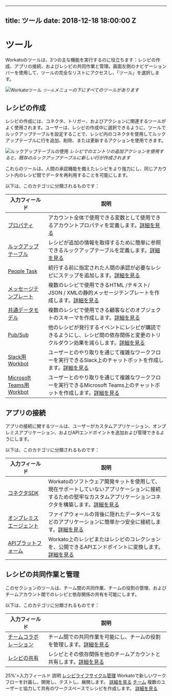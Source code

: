  ---
title: ツール
date: 2018-12-18 18:00:00 Z
---

# ツール

Workatoのツールは、3つの主な機能を実行するのに役立ちます：レシピの作成、アプリの接続、およびレシピの共同作業と管理。画面左側のナビゲーションバーを使用して、ツールの完全なリストにアクセスし、「ツール」を選択します。

![Workatoツール](~@img/features/tools/tools-menu.png)
*`ツール`メニューの下にすべてのツールがあります*

## レシピの作成

レシピの作成には、コネクタ、トリガー、およびアクションに関連するツールがよく使用されます。ユーザーは、レシピの作成中に選択できるように、ツールでルックアップテーブルを設定することで、レシピ内のコネクタを使用してルックアップテーブルに行を追加、削除、または更新するアクションを使用できます。

![ルックアップテーブルの使用](~@img/features/tools/add-entry-to-lookup-table.png)
*レシピでのエントリの追加アクションを使用すると、既存のルックアップテーブルに新しい行が作成されます*

これらのツールは、人間の承認機能を備えたレシピをより強力にし、同じアカウント内のレシピ間でデータを再利用することを可能にします。

以下は、このカテゴリに分類されるものです：
<table class="unchanged rich-diff-level-one">
  <thead>
    <tr>
        <th width='25%'>入力フィールド</th>
        <th>説明</th>
    </tr>
  </thead>
  <tbody>
    <tr>
      <td> <a href = "features/account-properties.html">プロパティ</a></td>
      <td>
        アカウント全体で使用できる変数として使用できるアカウントプロパティを定義します。<a href = "features/account-properties.html">詳細を見る</a>
      </td>
    </tr>
    <tr>
      <td> <a href = "features/lookup-tables.html">ルックアップテーブル</a></td>
      <td>
        レシピが追加の情報を取得するために簡単に参照できるルックアップテーブルを定義します。<a href = "features/lookup-tables.html">詳細を見る</a>
      </td>
    </tr>
    <tr>
      <td> <a href = "workflow.html">People Task</a></td>
      <td>
        続行する前に指定された人間の承認が必要なレシピにステップを追加します。<a href = "workflow.html">詳細を見る</a>
      </td>
    </tr>
    <tr>
      <td> <a href = "features/message-template.html">メッセージテンプレート</a></td>
      <td>
        複数のレシピで使用できるHTML /テキスト/ JSON / XMLの静的メッセージテンプレートを作成します。<a href = "features/message-template.html">詳細を見る</a>
      </td>
    </tr>
    <tr>
      <td> <a href = "features/common-data-model.html">共通データモデル</a></td>
      <td>
        複数のレシピで使用できる顧客などのオブジェクトのスキーマを作成します。<a href = "features/common-data-model.html">詳細を見る</a>
      </td>
    </tr>
    <tr>
      <td><a href = "connectors/pubsub.html">Pub/Sub</a></td>
      <td>
        他のレシピが発行するイベントにレシピが購読できるようにし、レシピ間の依存関係と変更のトリクルダウン効果を減らします。<a href = "connectors/pubsub.html">詳細を見る</a>
      </td>
    </tr>
    <tr>
      <td><a href = "workbot/workbot.html">Slack用Workbot</a></td>
      <td>
        ユーザーとのやり取りを通じて複雑なワークフローを実行できるSlack上のチャットボットを作成します。<a href = "workbot/workbot.html">詳細を見る</a>
      </td>
    </tr>
    <tr>
      <td> <a href = "workbot-for-teams/workbot.html">Microsoft Teams用Workbot</a></td>
      <td>
        ユーザーとのやり取りを通じて複雑なワークフローを実行できるMicrosoft Teams上のチャットボットを作成します。<a href = "workbot-for-teams/workbot.html">詳細を見る</a>
      </td>
    </tr>        
  </tbody>
</table>


## アプリの接続

アプリの接続に関するツールは、ユーザーがカスタムアプリケーション、オンプレミスアプリケーション、およびAPIエンドポイントを追加および管理できるようにします。

以下は、このカテゴリに分類されるものです：
<table class="unchanged rich-diff-level-one">
  <thead>
    <tr>
        <th width='25%'>入力フィールド</th>
        <th>説明</th>
    </tr>
  </thead>
  <tbody>
    <tr>
      <td><a href = "developing-connectors/sdk.html">コネクタSDK</a></td>
      <td>
        Workatoのソフトウェア開発キットを使用して、現在サポートしていないアプリケーションに接続するための堅牢なカスタムアプリケーションコネクタを構築します。<a href = "developing-connectors/sdk.html">詳細を見る</a>
      </td>
    </tr>
    <tr>
      <td><a href = "on-prem.html">オンプレミスエージェント</a></td>
      <td>
        ファイアウォールの背後に隠れたデータベースなどのアプリケーションに簡単かつ安全に接続します。<a href = "on-prem.html">詳細を見る</a>
      </td>
    </tr>
    <tr>
      <td><a href = "api-management.html">APIプラットフォーム</a></td>
      <td>
        Workato上のレシピまたはレシピのコレクションを、公開できるAPIエンドポイントに変換します。<a href = "api-management.html">詳細を見る</a>
      </td>
    </tr>
  </tbody>
</table>

## レシピの共同作業と管理

このセクションのツールは、チーム間の共同作業、チームの役割の管理、およびチームアカウント間でのレシピと依存関係の共有を可能にします。

以下は、このカテゴリに分類されるものです：

<table class="unchanged rich-diff-level-one">
  <thead>
    <tr>
        <th width='25%'>入力フィールド</th>
        <th>説明</th>
    </tr>
  </thead>
  <tbody>
    <tr>
      <td><a href = "team-collaboration.html">チームコラボレーション</a></td>
      <td>
        チーム間での共同作業を可能にし、チームの役割を管理します。<a href = "team-collaboration.html">詳細を見る</a>
      </td>
    </tr>
    <tr>
      <td><a href = "sharing-recipes.html">レシピの共有</a></td>
      <td>
        レシピとその依存関係を他のチームアカウントと共有します。<a href = "sharing-recipes.html">詳細を見る</a>
      </td>
    </tr>
  </tbody>
</table> 25%'>入力フィールド</th>
        <th>説明</th>
    </tr>
  </thead>
  <tbody>
    <tr>
      <td><a href = "recipe-development-lifecycle.html">レシピライフサイクル管理</a></td>
      <td>
        Workatoで新しいワークフローを計画し、開発し、テストし、展開します。 <a href = "recipe-development-lifecycle.html">詳細を見る</a>
      </td>
    </tr>
    <tr>
      <td><a href = "user-accounts-and-teams/team-collaboration.html">チーム</a></td>
      <td>
         複数のユーザーと協力して共有のワークスペースでレシピを作成します。 <a href = "user-accounts-and-teams/team-collaboration.html">詳細を見る</a>
      </td>
    </tr>
  </tbody>
</table>